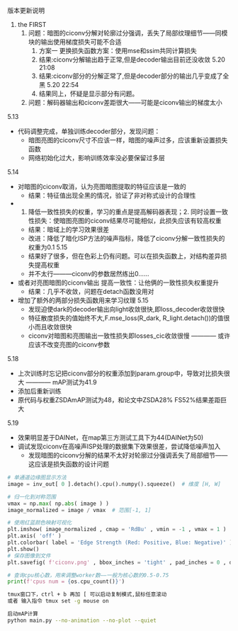版本更新说明
1. the FIRST
   1. 问题：暗图的ciconv分解对轮廓过分强调，丢失了局部纹理细节——同模块的输出使用梯度损失可能不合适
      1. 方案一 更换损失函数方案：使用mse和ssim共同计算损失
      2. 结果:ciconv分解输出趋于正常,但是decoder输出目前还没收敛 5.20 21:08
      3. 结果:ciconv部分的分解正常了,但是decoder部分的输出几乎变成了全黑 5.20 22:54
      4. 结果同上，怀疑是显示部分有问题。
   2. 问题：解码器输出和ciconv差距很大——可能是ciconv输出的梯度太小

5.13
- 代码调整完成，单独训练decoder部分，发现问题：
  - 暗图亮图的ciconv尺寸不应该一样，暗图的噪声过多，应该重新设置损失函数
  - 网络初始化过大，影响训练效率没必要保留过多层

5.14
- 对暗图的ciconv取消，认为亮图暗图提取的特征应该是一致的
  - 结果：特征值出现全黑的情况，验证了非对称式设计的合理性
- 1. 降低一致性损失的权重，学习的重点是提高解码器表现；2. 同时设置一致性损失：使暗图亮图的ciconv结果尽可能相似，此损失应该有较高权重
  - 结果：暗域上的学习效果很差
  - 改进：降低了暗化ISP方法的噪声指标，降低了ciconv分解一致性损失的权重为0.1  5.15
  - 结果好了很多，但在色彩上仍有问题。可以在损失函数上，对结构差异损失提高权重
  - 并不太行———ciconv的参数居然练出0……
- 或者对亮图暗图的ciconv输出 提高一致性：让他俩的一致性损失权重提升
  - 结果：几乎不收敛，问题在detach函数没用对
- 增加了额外的两部分损失函数用来学习纹理  5.15
  - 发现迫使dark的decoder输出向light收敛很快,即loss_decoder收敛很快
  - 特征散度损失的值始终不大,F.mse_loss(R_dark, R_light.detach())的值很小而且收敛很快
  - ciconv对暗图和亮图输出一致性损失即losses_cic收敛很慢 ———— 或许应该不改变亮图的ciconv参数

5.18
- 上次训练时忘记把ciconv部分的权重添加到param.group中，导致对比损失很大 ———— mAP测试为41.9
- 添加后重新训练
- 原代码与权重ZSDAmAP测试为48，和论文中ZSDA28% FS52%结果差距巨大

5.19
- 效果明显差于DAINet，在map第三方测试工具下为44(DAINet为50)
- 调试发现ciconv在高噪声ISP处理的数据集下效果很差，尝试降低噪声加入
  - 发现暗图的ciconv分解的结果不太好对轮廓过分强调丢失了局部细节——这应该是损失函数的设计问题



```python
# 单通道边缘图显示方法
image = inv_out[ 0 ].detach().cpu().numpy().squeeze()  # 维度 [H, W]

# 归一化到对称范围
vmax = np.max( np.abs( image ) )
image_normalized = image / vmax  # 范围[-1, 1]

# 使用红蓝颜色映射可视化
plt.imshow( image_normalized , cmap = 'RdBu' , vmin = -1 , vmax = 1 )
plt.axis( 'off' )
plt.colorbar( label = 'Edge Strength (Red: Positive, Blue: Negative)' )
plt.show()
# 保存图像到文件
plt.savefig( f'ciconv.png' , bbox_inches = 'tight' , pad_inches = 0 , dpi = 800 )
```

```python
# 查询cpu核心数，用来调整worker数——一般为核心数的0.5-0.75
print(f'cpus num = {os.cpu_count()}')
```

```bash
tmux窗口下，ctrl + b 再加 [ 可以启动复制模式,鼠标任意滚动
或者 输入指令 tmux set -g mouse on
```

```bash
启动mAP计算
python main.py --no-animation --no-plot --quiet
```
